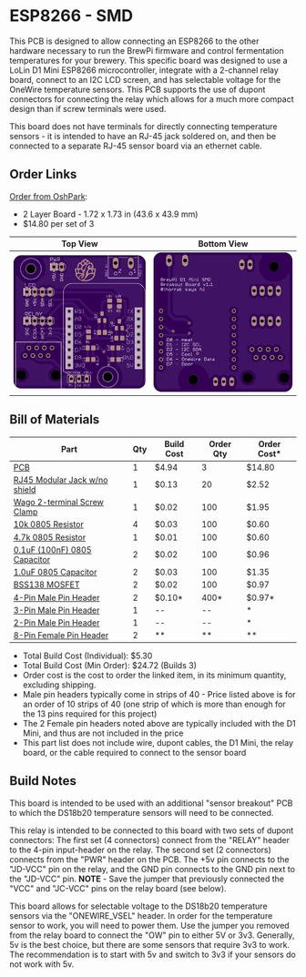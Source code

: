ESP8266 - SMD
==================================================

This PCB is designed to allow connecting an ESP8266 to the other hardware necessary to run the BrewPi firmware and control fermentation temperatures for your brewery. This specific board was designed to use a LoLin D1 Mini ESP8266 microcontroller, integrate with a 2-channel relay board, connect to an I2C LCD screen, and has selectable voltage for the OneWire temperature sensors. This PCB supports the use of dupont connectors for connecting the relay which allows for a much more compact design than if screw terminals were used.

This board does not have terminals for directly connecting temperature sensors - it is intended to have an RJ-45 jack soldered on, and then be connected to a separate RJ-45 sensor board via an ethernet cable. 


Order Links
-----------

[Order from OshPark](https://oshpark.com/shared_projects/sZcIGxXP):

- 2 Layer Board - 1.72 x 1.73 in (43.6 x 43.9 mm)
- $14.80 per set of 3

| Top View          | Bottom View          |
| ----------------- |:--------------------:|
| ![Board Top][top] | ![Board Bottom][bot] |

[top]: imgs/SMD%20Top.png "Board Top"
[bot]: imgs/SMD%20Bottom.png "Board Bottom"


Bill of Materials
------------------------------

| Part                                                         | Qty  | Build Cost | Order Qty | Order Cost* |
| ------------------------------------------------------------ | ---- | ---------- | --------- | ----------- |
| [PCB](https://oshpark.com/shared_projects/sZcIGxXP)          | 1    | $4.94      | 3         | $14.80      |
| [RJ45 Modular Jack w/no shield](https://www.aliexpress.com/item/32736146888.html) | 1    | $0.13      | 20        | $2.52       |
| [Wago 2-terminal Screw Clamp](https://www.aliexpress.com/item/32700056337.html) | 1    | $0.02      | 100       | $1.95       |
| [10k 0805 Resistor](https://www.aliexpress.com/item/32865947306.html) | 4    | $0.03      | 100       | $0.60       |
| [4.7k 0805 Resistor](https://www.aliexpress.com/item/32865947306.html) | 1    | $0.01      | 100       | $0.60       |
| [0.1uF (100nF) 0805 Capacitor](https://www.aliexpress.com/item/32964553793.html) | 2    | $0.02      | 100       | $0.96       |
| [1.0uF 0805 Capacitor](https://www.aliexpress.com/item/32964553793.html) | 2    | $0.03      | 100       | $1.35       |
| [BSS138 MOSFET](https://www.aliexpress.com/item/32844184380.html) | 2    | $0.02      | 100       | $0.97       |
| [4-Pin Male Pin Header](https://www.aliexpress.com/item/32993182990.html) | 2    | $0.10*     | 400*      | $0.97*      |
| [3-Pin Male Pin Header](https://www.aliexpress.com/item/32993182990.html) | 1    | --         | --        | *           |
| [2-Pin Male Pin Header](https://www.aliexpress.com/item/32993182990.html) | 1    | --         | --        | *           |
| [8-Pin Female Pin Header](https://www.aliexpress.com/item/32993182990.html) | 2    | **         | **        | **          |

* Total Build Cost (Individual): $5.30
* Total Build Cost (Min Order): $24.72 (Builds 3)
* Order cost is the cost to order the linked item, in its minimum quantity, excluding shipping.
* Male pin headers typically come in strips of 40 - Price listed above is for an order of 10 strips of 40 (one strip of which is more than enough for the 13 pins required for this project)
* The 2 Female pin headers noted above are typically included with the D1 Mini, and thus are not included in the price
* This part list does not include wire, dupont cables, the D1 Mini, the relay board, or the cable required to connect to the sensor board



Build Notes
-----------

This board is intended to be used with an additional "sensor breakout" PCB to which the DS18b20 temperature sensors will need to be connected. 

This relay is intended to be connected to this board with two sets of dupont connectors: The first set (4 connectors) connect from the "RELAY" header to the 4-pin input-header on the relay. The second set (2 connectors) connects from the "PWR" header on the PCB. The +5v pin connects to the "JD-VCC" pin on the relay, and the GND pin connects to the GND pin next to the "JD-VCC" pin. **NOTE** - Save the jumper that previously connected the "VCC" and "JC-VCC" pins on the relay board (see below).

This board allows for selectable voltage to the DS18b20 temperature sensors via the "ONEWIRE_VSEL" header. In order for the temperature sensor to work, you will need to power them. Use the jumper you removed  from the relay board to connect the "OW" pin to either 5V or 3v3. Generally, 5v is the best choice, but there are some sensors that require 3v3 to work. The recommendation is to start with 5v and switch to 3v3 if your sensors do not work with 5v.


